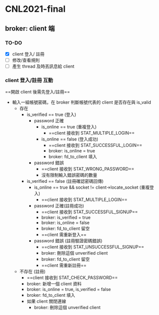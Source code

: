 # CNL2021-final
## broker: client 端
### TO-DO
- [x] client 登入/ 註冊
- [ ] 修改/查看規則
- [ ] 產生 thread 及時丟訊息給 client

### client 登入/註冊 互動
==開啟 client 後需先登入/註冊==
* 輸入一組帳號密碼，在 broker 判斷帳號代表的 client 是否存在與 is_valid
    * 存在
        * is_verified == true (登入)
            * password 正確
                * is_online == true (重複登入)
                    * ==client 接收到 STAT_MULTIPLE_LOGIN==
                * is_online == false (登入成功)
                    * ==client 接收到 STAT_SUCCESSFUL_LOGIN==
                    * broker: is_online = true
                    * broker: fd_to_client 填入
            * password 錯誤
                * ==client 接收到 STAT_WRONG_PASSWORD==
                * 沒有限制輸入錯誤密碼的數量
        * is_verified == false (註冊確認密碼回傳)
            * is_online == true && socket != client->locate_socket (重複登入)
                * ==client 接收到 STAT_MULTIPLE_LOGIN==
            * password 正確(註冊成功)
                * ==client 接收到 STAT_SUCCESSFUL_SIGNUP==
                * broker: is_verified = true
                * broker: is_online = false
                * broker: fd_to_client 留空
                * ==client 需重新登入==
            * password 錯誤 (註冊驗證密碼錯誤)
                * ==client 接收到 STAT_UNSUCCESSFUL_SIGNUP==
                * broker: 刪除這個 unverified client
                * broker: fd_to_client 留空
                * ==client 需重新註冊==
    * 不存在 (註冊)
        * ==client 接收到 STAT_CHECK_PASSWORD==
        * broker: 新增一個 client 資料
        * broker: is_online = true, is_verified = false
        * broker: fd_to_client 填入
        * 如果 client 關閉連線
            * broker: 刪除這個 unverified client

